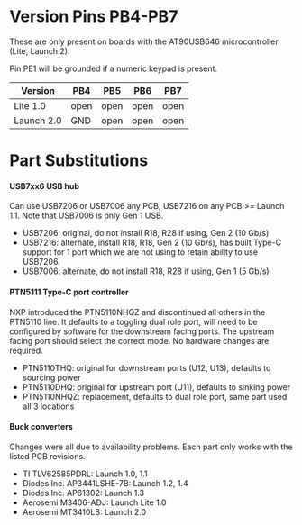 # Version Pins PB4-PB7

These are only present on boards with the AT90USB646 microcontroller
(Lite, Launch 2).

Pin PE1 will be grounded if a numeric keypad is present.

| Version    | PB4  | PB5  | PB6  | PB7  |
|------------|------|------|------|------|
| Lite 1.0   | open | open | open | open |
| Launch 2.0 | GND  | open | open | open |

# Part Substitutions

#### USB7xx6 USB hub

Can use USB7206 or USB7006 any PCB, USB7216 on any PCB >= Launch
1.1. Note that USB7006 is only Gen 1 USB.

 - USB7206: original, do not install R18, R28 if using, Gen 2 (10 Gb/s)
 - USB7216: alternate, install R18, R18, Gen 2 (10 Gb/s), has built Type-C support for 1 port which we are not using to retain ability to use USB7206.
 - USB7006: alternate, do not install R18, R28 if using, Gen 1 (5 Gb/s)

#### PTN5111 Type-C port controller

NXP introduced the PTN5110NHQZ and discontinued all others in the
PTN5110 line. It defaults to a toggling dual role port, will need to
be configured by software for the downstream facing ports. The
upstream facing port should select the correct mode. No hardware
changes are required.

 - PTN5110THQ: original for downstream ports (U12, U13), defaults to sourcing power
 - PTN5110DHQ: original for upstream port (U11), defaults to sinking power
 - PTN5110NHQZ: replacement, defaults to dual role port, same part used all 3 locations

#### Buck converters

Changes were all due to availability problems. Each part only works
with the listed PCB revisions.

 - TI TLV62585PDRL: Launch 1.0, 1.1
 - Diodes Inc. AP3441LSHE-7B: Launch 1.2, 1.4
 - Diodes Inc. AP61302: Launch 1.3
 - Aerosemi M3406-ADJ: Launch Lite 1.0
 - Aerosemi MT3410LB: Launch 2.0